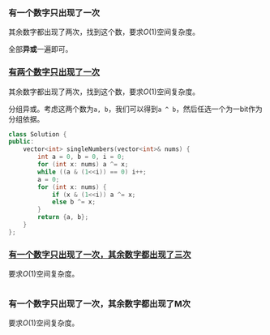 

### 有一个数字只出现了一次

其余数字都出现了两次，找到这个数，要求$O(1)$空间复杂度。

全部**异或**一遍即可。





### [有两个数字只出现了一次](https://leetcode-cn.com/problems/shu-zu-zhong-shu-zi-chu-xian-de-ci-shu-lcof/)

其余数字都出现了两次，找到这个数，要求$O(1)$空间复杂度。

分组异或。考虑这两个数为`a, b`，我们可以得到`a ^ b`，然后任选一个为一bit作为分组依据。

```cpp
class Solution {
public:
    vector<int> singleNumbers(vector<int>& nums) {
        int a = 0, b = 0, i = 0;
        for (int x: nums) a ^= x;
        while ((a & (1<<i)) == 0) i++;
        a = 0;
        for (int x: nums) {
            if (x & (1<<i)) a ^= x;
            else b ^= x;
        }
        return {a, b};
    }
};
```



### [有一个数字只出现了一次，其余数字都出现了三次](https://leetcode-cn.com/problems/shu-zu-zhong-shu-zi-chu-xian-de-ci-shu-ii-lcof/)

要求$O(1)$空间复杂度。

```cpp
```







### 有一个数字只出现了一次，其余数字都出现了M次

要求$O(1)$空间复杂度。

